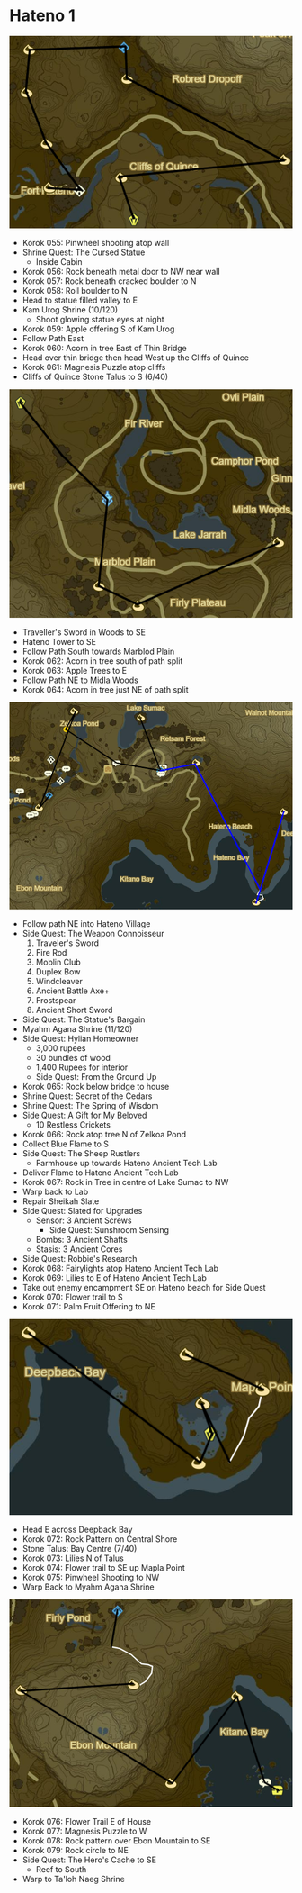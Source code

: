 # Hateno 1

![Hateno1](images/Hateno1.PNG)

* Korok 055: Pinwheel shooting atop wall
* Shrine Quest: The Cursed Statue
  * Inside Cabin
* Korok 056: Rock beneath metal door to NW near wall
* Korok 057: Rock beneath cracked boulder to N
* Korok 058: Roll boulder to N
* Head to statue filled valley to E
* Kam Urog Shrine (10/120)
  * Shoot glowing statue eyes at night
* Korok 059: Apple offering S of Kam Urog
* Follow Path East
* Korok 060: Acorn in tree East of Thin Bridge
* Head over thin bridge then head West up the Cliffs of Quince
* Korok 061: Magnesis Puzzle atop cliffs
* Cliffs of Quince Stone Talus to S (6/40)

![Hateno2](images/Hateno2.PNG)

* Traveller's Sword in Woods to SE
* Hateno Tower to SE
* Follow Path South towards Marblod Plain
* Korok 062: Acorn in tree south of path split
* Korok 063: Apple Trees to E
* Follow Path NE to Midla Woods
* Korok 064: Acorn in tree just NE of path split

![Hateno3](images/Hateno3.PNG)

* Follow path NE into Hateno Village
* Side Quest: The Weapon Connoisseur
  1. Traveler's Sword
  2. Fire Rod
  3. Moblin Club
  4. Duplex Bow
  5. Windcleaver
  6. Ancient Battle Axe+
  7. Frostspear
  8. Ancient Short Sword
* Side Quest: The Statue's Bargain
* Myahm Agana Shrine (11/120)
* Side Quest: Hylian Homeowner
  * 3,000 rupees
  * 30 bundles of wood
  * 1,400 Rupees for interior
  * Side Quest: From the Ground Up
* Korok 065: Rock below bridge to house
* Shrine Quest: Secret of the Cedars
* Shrine Quest: The Spring of Wisdom
* Side Quest: A Gift for My Beloved
  * 10 Restless Crickets
* Korok 066: Rock atop tree N of Zelkoa Pond
* Collect Blue Flame to S
* Side Quest: The Sheep Rustlers
  * Farmhouse up towards Hateno Ancient Tech Lab
* Deliver Flame to Hateno Ancient Tech Lab
* Korok 067: Rock in Tree in centre of Lake Sumac to NW
* Warp back to Lab
* Repair Sheikah Slate
* Side Quest: Slated for Upgrades
  * Sensor: 3 Ancient Screws
    * Side Quest: Sunshroom Sensing
  * Bombs: 3 Ancient Shafts
  * Stasis: 3 Ancient Cores
* Side Quest: Robbie's Research
* Korok 068: Fairylights atop Hateno Ancient Tech Lab
* Korok 069: Lilies to E of Hateno Ancient Tech Lab
* Take out enemy encampment SE on Hateno beach for Side Quest
* Korok 070: Flower trail to S
* Korok 071: Palm Fruit Offering to NE

![Hateno4](images/Hateno4.PNG)

* Head E across Deepback Bay
* Korok 072: Rock Pattern on Central Shore
* Stone Talus: Bay Centre (7/40)
* Korok 073: Lilies N of Talus
* Korok 074: Flower trail to SE up Mapla Point
* Korok 075: Pinwheel Shooting to NW
* Warp Back to Myahm Agana Shrine

![Hateno5](images/Hateno5.PNG)

* Korok 076: Flower Trail E of House
* Korok 077: Magnesis Puzzle to W
* Korok 078: Rock pattern over Ebon Mountain to SE
* Korok 079: Rock circle to NE
* Side Quest: The Hero's Cache to SE
  * Reef to South
* Warp to Ta'loh Naeg Shrine
